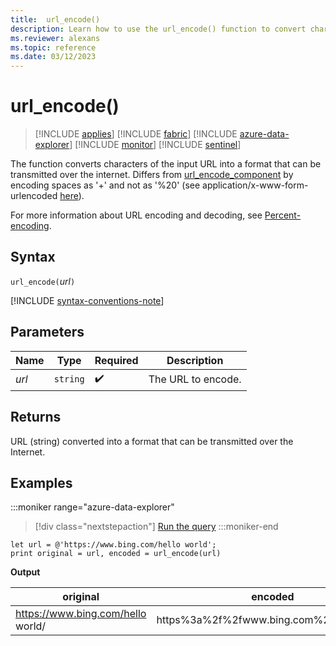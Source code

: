 ```yaml
---
title:  url_encode()
description: Learn how to use the url_encode() function to convert characters of the input URL into a transmittable format.
ms.reviewer: alexans
ms.topic: reference
ms.date: 03/12/2023
---
```

# url_encode()

> [!INCLUDE [applies](../includes/applies-to-version/applies.md)] [!INCLUDE [fabric](../includes/applies-to-version/fabric.md)] [!INCLUDE [azure-data-explorer](../includes/applies-to-version/azure-data-explorer.md)] [!INCLUDE [monitor](../includes/applies-to-version/monitor.md)] [!INCLUDE [sentinel](../includes/applies-to-version/sentinel.md)]

The function converts characters of the input URL into a format that can be transmitted over the internet.
Differs from [url_encode_component](url-encode-component-function.md) by encoding spaces as '+' and not as '%20' (see application/x-www-form-urlencoded [here](https://en.wikipedia.org/wiki/Percent-encoding)).

For more information about URL encoding and decoding, see [Percent-encoding](https://en.wikipedia.org/wiki/Percent-encoding).

## Syntax

`url_encode(`*url*`)`

[!INCLUDE [syntax-conventions-note](../includes/syntax-conventions-note.md)]

## Parameters

|Name|Type|Required|Description|
|--|--|--|--|
|*url*| `string` | :heavy_check_mark:|The URL to encode.|

## Returns

URL (string) converted into a format that can be transmitted over the Internet.

## Examples

:::moniker range="azure-data-explorer"
> [!div class="nextstepaction"]
> <a href="https://dataexplorer.azure.com/clusters/help/databases/Samples?query=H4sIAAAAAAAAA8tJLVEoLcpRsFVwUM8oKSkottLXLy8v10vKzEvXS87P1c9IzcnJVyjPL8pJUbfmKijKzCtRyC/KTM/MSwTpAurVUUjNS85PSU2BcOMhPA0gUxMAGwCJQ14AAAA=" target="_blank">Run the query</a>
:::moniker-end

```kusto
let url = @'https://www.bing.com/hello world';
print original = url, encoded = url_encode(url)
```

**Output**

|original|encoded|
|---|---|
|https://www.bing.com/hello world/|https%3a%2f%2fwww.bing.com%2fhello+world|
